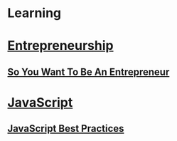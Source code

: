Learning
========
# [Entrepreneurship](entrepreneurship)
## [So You Want To Be An Entrepreneur](entrepreneurship/SoYouWantToBeAnEntrepreneur.md)

# [JavaScript](javascript)
## [JavaScript Best Practices](javascript/JavaScriptBestPractices.md)
